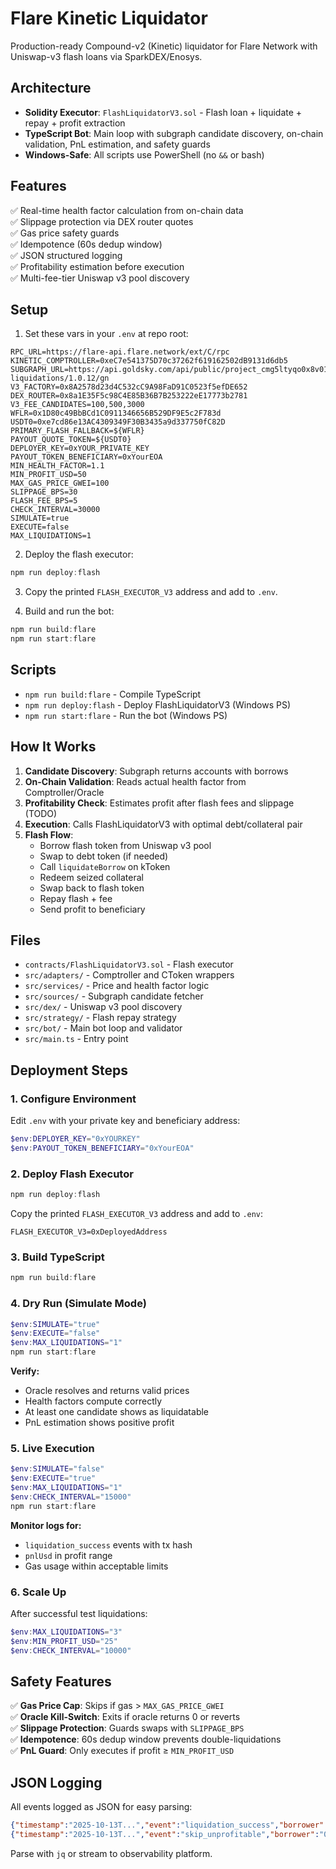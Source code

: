 # Flare Kinetic Liquidator

Production-ready Compound-v2 (Kinetic) liquidator for Flare Network with Uniswap-v3 flash loans via SparkDEX/Enosys.

## Architecture

- **Solidity Executor**: `FlashLiquidatorV3.sol` - Flash loan + liquidate + repay + profit extraction
- **TypeScript Bot**: Main loop with subgraph candidate discovery, on-chain validation, PnL estimation, and safety guards
- **Windows-Safe**: All scripts use PowerShell (no `&&` or bash)

## Features

✅ Real-time health factor calculation from on-chain data  
✅ Slippage protection via DEX router quotes  
✅ Gas price safety guards  
✅ Idempotence (60s dedup window)  
✅ JSON structured logging  
✅ Profitability estimation before execution  
✅ Multi-fee-tier Uniswap v3 pool discovery  

## Setup

1. Set these vars in your `.env` at repo root:

```env
RPC_URL=https://flare-api.flare.network/ext/C/rpc
KINETIC_COMPTROLLER=0xeC7e541375D70c37262f619162502dB9131d6db5
SUBGRAPH_URL=https://api.goldsky.com/api/public/project_cmg5ltyqo0x8v01us07lih2dr/subgraphs/kinetic-liquidations/1.0.12/gn
V3_FACTORY=0x8A2578d23d4C532cC9A98FaD91C0523f5efDE652
DEX_ROUTER=0x8a1E35F5c98C4E85B36B7B253222eE17773b2781
V3_FEE_CANDIDATES=100,500,3000
WFLR=0x1D80c49BbBCd1C0911346656B529DF9E5c2F783d
USDT0=0xe7cd86e13AC4309349F30B3435a9d337750fC82D
PRIMARY_FLASH_FALLBACK=${WFLR}
PAYOUT_QUOTE_TOKEN=${USDT0}
DEPLOYER_KEY=0xYOUR_PRIVATE_KEY
PAYOUT_TOKEN_BENEFICIARY=0xYourEOA
MIN_HEALTH_FACTOR=1.1
MIN_PROFIT_USD=50
MAX_GAS_PRICE_GWEI=100
SLIPPAGE_BPS=30
FLASH_FEE_BPS=5
CHECK_INTERVAL=30000
SIMULATE=true
EXECUTE=false
MAX_LIQUIDATIONS=1
```

2. Deploy the flash executor:

```powershell
npm run deploy:flash
```

3. Copy the printed `FLASH_EXECUTOR_V3` address and add to `.env`.

4. Build and run the bot:

```powershell
npm run build:flare
npm run start:flare
```

## Scripts

- `npm run build:flare` - Compile TypeScript
- `npm run deploy:flash` - Deploy FlashLiquidatorV3 (Windows PS)
- `npm run start:flare` - Run the bot (Windows PS)

## How It Works

1. **Candidate Discovery**: Subgraph returns accounts with borrows
2. **On-Chain Validation**: Reads actual health factor from Comptroller/Oracle
3. **Profitability Check**: Estimates profit after flash fees and slippage (TODO)
4. **Execution**: Calls FlashLiquidatorV3 with optimal debt/collateral pair
5. **Flash Flow**:
   - Borrow flash token from Uniswap v3 pool
   - Swap to debt token (if needed)
   - Call `liquidateBorrow` on kToken
   - Redeem seized collateral
   - Swap back to flash token
   - Repay flash + fee
   - Send profit to beneficiary

## Files

- `contracts/FlashLiquidatorV3.sol` - Flash executor
- `src/adapters/` - Comptroller and CToken wrappers
- `src/services/` - Price and health factor logic
- `src/sources/` - Subgraph candidate fetcher
- `src/dex/` - Uniswap v3 pool discovery
- `src/strategy/` - Flash repay strategy
- `src/bot/` - Main bot loop and validator
- `src/main.ts` - Entry point

## Deployment Steps

### 1. Configure Environment

Edit `.env` with your private key and beneficiary address:

```powershell
$env:DEPLOYER_KEY="0xYOURKEY"
$env:PAYOUT_TOKEN_BENEFICIARY="0xYourEOA"
```

### 2. Deploy Flash Executor

```powershell
npm run deploy:flash
```

Copy the printed `FLASH_EXECUTOR_V3` address and add to `.env`:

```env
FLASH_EXECUTOR_V3=0xDeployedAddress
```

### 3. Build TypeScript

```powershell
npm run build:flare
```

### 4. Dry Run (Simulate Mode)

```powershell
$env:SIMULATE="true"
$env:EXECUTE="false"
$env:MAX_LIQUIDATIONS="1"
npm run start:flare
```

**Verify:**
- Oracle resolves and returns valid prices
- Health factors compute correctly
- At least one candidate shows as liquidatable
- PnL estimation shows positive profit

### 5. Live Execution

```powershell
$env:SIMULATE="false"
$env:EXECUTE="true"
$env:MAX_LIQUIDATIONS="1"
$env:CHECK_INTERVAL="15000"
npm run start:flare
```

**Monitor logs for:**
- `liquidation_success` events with tx hash
- `pnlUsd` in profit range
- Gas usage within acceptable limits

### 6. Scale Up

After successful test liquidations:

```powershell
$env:MAX_LIQUIDATIONS="3"
$env:MIN_PROFIT_USD="25"
$env:CHECK_INTERVAL="10000"
```

## Safety Features

✅ **Gas Price Cap**: Skips if gas > `MAX_GAS_PRICE_GWEI`  
✅ **Oracle Kill-Switch**: Exits if oracle returns 0 or reverts  
✅ **Slippage Protection**: Guards swaps with `SLIPPAGE_BPS`  
✅ **Idempotence**: 60s dedup window prevents double-liquidations  
✅ **PnL Guard**: Only executes if profit ≥ `MIN_PROFIT_USD`  

## JSON Logging

All events logged as JSON for easy parsing:

```json
{"timestamp":"2025-10-13T...","event":"liquidation_success","borrower":"0x...","tx":"0x...","pnlUsd":75.5}
{"timestamp":"2025-10-13T...","event":"skip_unprofitable","borrower":"0x...","estimatedPnlUsd":15.2}
```

Parse with `jq` or stream to observability platform.

